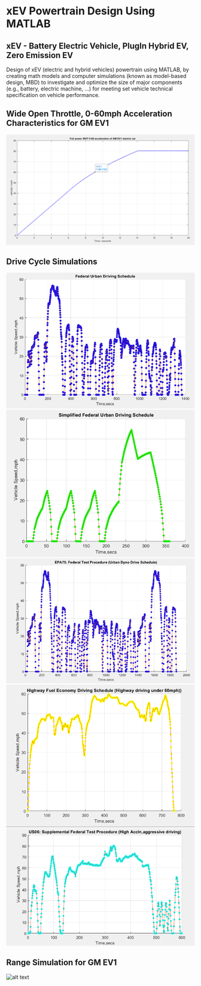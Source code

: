 # xEV Powertrain Design Using MATLAB

## xEV - Battery Electric Vehicle, PlugIn Hybrid EV, Zero Emission EV

Design of xEV (electric and hybrid vehicles) powertrain using MATLAB, by creating math models and computer simulations (known as model-based design, MBD) to investigate and optimize the size of major components (e.g., battery, electric machine, …) for meeting set vehicle technical specification on vehicle performance.

## Wide Open Throttle, 0-60mph Acceleration Characteristics for GM EV1

![alt text](WOT_Acc_Curve.PNG)  

## Drive Cycle Simulations

![alt text](1.PNG) ![alt text](2.PNG) ![alt text](3.PNG) ![alt text](4.PNG) ![alt text](5.PNG) 

## Range Simulation for GM EV1

![alt text]()  
